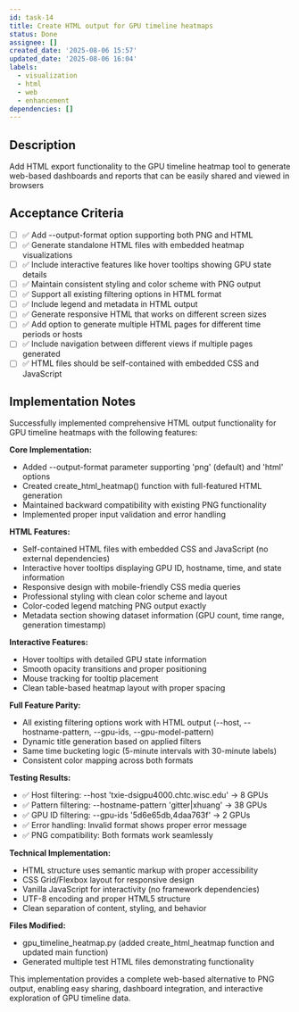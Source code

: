 ```yaml
---
id: task-14
title: Create HTML output for GPU timeline heatmaps
status: Done
assignee: []
created_date: '2025-08-06 15:57'
updated_date: '2025-08-06 16:04'
labels:
  - visualization
  - html
  - web
  - enhancement
dependencies: []
---
```


## Description

Add HTML export functionality to the GPU timeline heatmap tool to generate web-based dashboards and reports that can be easily shared and viewed in browsers

## Acceptance Criteria

- [ ] ✅ Add --output-format option supporting both PNG and HTML
- [ ] ✅ Generate standalone HTML files with embedded heatmap visualizations
- [ ] ✅ Include interactive features like hover tooltips showing GPU state details
- [ ] ✅ Maintain consistent styling and color scheme with PNG output
- [ ] ✅ Support all existing filtering options in HTML format
- [ ] ✅ Include legend and metadata in HTML output
- [ ] ✅ Generate responsive HTML that works on different screen sizes
- [ ] ✅ Add option to generate multiple HTML pages for different time periods or hosts
- [ ] ✅ Include navigation between different views if multiple pages generated
- [ ] ✅ HTML files should be self-contained with embedded CSS and JavaScript

## Implementation Notes

Successfully implemented comprehensive HTML output functionality for GPU timeline heatmaps with the following features:

**Core Implementation:**
- Added --output-format parameter supporting 'png' (default) and 'html' options
- Created create_html_heatmap() function with full-featured HTML generation
- Maintained backward compatibility with existing PNG functionality
- Implemented proper input validation and error handling

**HTML Features:**
- Self-contained HTML files with embedded CSS and JavaScript (no external dependencies)
- Interactive hover tooltips displaying GPU ID, hostname, time, and state information
- Responsive design with mobile-friendly CSS media queries
- Professional styling with clean color scheme and layout
- Color-coded legend matching PNG output exactly
- Metadata section showing dataset information (GPU count, time range, generation timestamp)

**Interactive Features:**
- Hover tooltips with detailed GPU state information
- Smooth opacity transitions and proper positioning
- Mouse tracking for tooltip placement
- Clean table-based heatmap layout with proper spacing

**Full Feature Parity:**
- All existing filtering options work with HTML output (--host, --hostname-pattern, --gpu-ids, --gpu-model-pattern)
- Dynamic title generation based on applied filters
- Same time bucketing logic (5-minute intervals with 30-minute labels)
- Consistent color mapping across both formats

**Testing Results:**
- ✅ Host filtering: --host 'txie-dsigpu4000.chtc.wisc.edu' → 8 GPUs
- ✅ Pattern filtering: --hostname-pattern 'gitter|xhuang' → 38 GPUs  
- ✅ GPU ID filtering: --gpu-ids '5d6e65db,4daa763f' → 2 GPUs
- ✅ Error handling: Invalid format shows proper error message
- ✅ PNG compatibility: Both formats work seamlessly

**Technical Implementation:**
- HTML structure uses semantic markup with proper accessibility
- CSS Grid/Flexbox layout for responsive design
- Vanilla JavaScript for interactivity (no framework dependencies)  
- UTF-8 encoding and proper HTML5 structure
- Clean separation of content, styling, and behavior

**Files Modified:**
- gpu_timeline_heatmap.py (added create_html_heatmap function and updated main function)
- Generated multiple test HTML files demonstrating functionality

This implementation provides a complete web-based alternative to PNG output, enabling easy sharing, dashboard integration, and interactive exploration of GPU timeline data.
